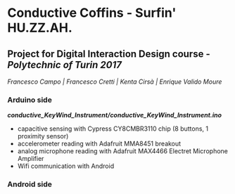 # Conductive Coffins - Surfin' HU.ZZ.AH.

## Project for Digital Interaction Design course - __*Polytechnic of Turin 2017*__
_Francesco Campo | Francesco Cretti | Kenta Cirsà | Enrique Valido Moure_

### Arduino side
_**conductive_KeyWind_Instrument/conductive_KeyWind_Instrument.ino**_

- capacitive sensing with Cypress CY8CMBR3110 chip (8 buttons, 1 proximity sensor)
- accelerometer reading with Adafruit MMA8451 breakout
- analog microphone reading with Adafruit MAX4466 Electret Microphone Amplifier
- Wifi communication with Android


### Android side
